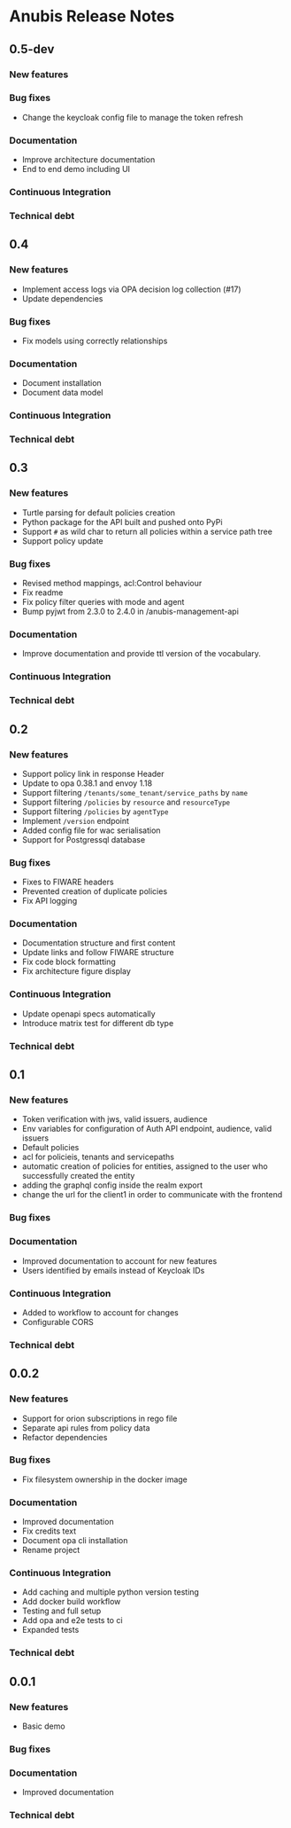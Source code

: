 # Anubis Release Notes

## 0.5-dev

### New features

### Bug fixes

- Change the keycloak config file to manage the token refresh

### Documentation

- Improve architecture documentation
- End to end demo including UI

### Continuous Integration

### Technical debt

## 0.4

### New features

- Implement access logs via OPA decision log collection (#17)
- Update dependencies

### Bug fixes

- Fix models using correctly relationships

### Documentation

- Document installation
- Document data model

### Continuous Integration

### Technical debt

## 0.3

### New features

- Turtle parsing for default policies creation
- Python package for the API built and pushed onto PyPi
- Support `#` as wild char to return all policies within a service path tree
- Support policy update

### Bug fixes

- Revised method mappings, acl:Control behaviour
- Fix readme
- Fix policy filter queries with mode and agent
- Bump pyjwt from 2.3.0 to 2.4.0 in /anubis-management-api

### Documentation

- Improve documentation and provide ttl version of the vocabulary.

### Continuous Integration

### Technical debt

## 0.2

### New features

- Support policy link in response Header
- Update to opa 0.38.1 and envoy 1.18
- Support filtering `/tenants/some_tenant/service_paths` by `name`
- Support filtering `/policies` by `resource` and `resourceType`
- Support filtering `/policies` by `agentType`
- Implement `/version` endpoint
- Added config file for wac serialisation
- Support for Postgressql database

### Bug fixes

- Fixes to FIWARE headers
- Prevented creation of duplicate policies
- Fix API logging

### Documentation

- Documentation structure and first content
- Update links and follow FIWARE structure
- Fix code block formatting
- Fix architecture figure display

### Continuous Integration

- Update openapi specs automatically
- Introduce matrix test for different db type

### Technical debt

## 0.1

### New features

- Token verification with jws, valid issuers, audience
- Env variables for configuration of Auth API endpoint, audience, valid issuers
- Default policies
- acl for policieis, tenants and servicepaths
- automatic creation of policies for entities, assigned to the user who
  successfully created the entity
- adding the graphql config inside the realm export
- change the url for the client1 in order to communicate with the frontend

### Bug fixes

### Documentation

- Improved documentation to account for new features
- Users identified by emails instead of Keycloak IDs

### Continuous Integration

- Added to workflow to account for changes
- Configurable CORS

### Technical debt

## 0.0.2

### New features

- Support for orion subscriptions in rego file
- Separate api rules from policy data
- Refactor dependencies

### Bug fixes

- Fix filesystem ownership in the docker image

### Documentation

- Improved documentation
- Fix credits text
- Document opa cli installation
- Rename project

### Continuous Integration

- Add caching and multiple python version testing
- Add docker build workflow
- Testing and full setup
- Add opa and e2e tests to ci
- Expanded tests

### Technical debt

## 0.0.1

### New features

- Basic demo

### Bug fixes

### Documentation

- Improved documentation

### Technical debt
